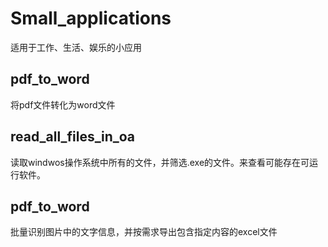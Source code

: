 # Small_applications
适用于工作、生活、娱乐的小应用

## pdf_to_word
将pdf文件转化为word文件

## read_all_files_in_oa
读取windwos操作系统中所有的文件，并筛选.exe的文件。来查看可能存在可运行软件。

## pdf_to_word
批量识别图片中的文字信息，并按需求导出包含指定内容的excel文件
